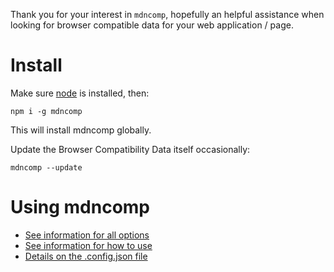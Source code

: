 Thank you for your interest in `mdncomp`, hopefully an helpful assistance when looking for browser compatible data for your web application / page.

Install
=======
Make sure [node](https://nodejs.org/en/) is installed, then:

    npm i -g mdncomp

This will install mdncomp globally.

Update the Browser Compatibility Data itself occasionally:

    mdncomp --update

Using mdncomp
=============

- [See information for all options](./Options.md)
- [See information for how to use](./Using.md)
- [Details on the .config.json file](./Config.md)
